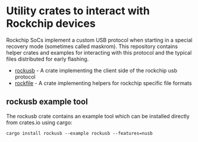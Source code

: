 # Utility crates to interact with Rockchip devices

Rockchip SoCs implement a custom USB protocol when starting in a special
recovery mode (sometimes called maskrom). This repository contains helper
crates and examples for interacting with this protocol and the typical files
distributed for early flashing.

* [rockusb](rockusb/README.md) - A crate implementing the client side of the rockchip usb protocol
* [rockfile](rockfile/README.md) - A crate implementing helpers for rockchip specific file formats

## rockusb example tool

The rockusb crate contains an example tool which can be installed directly from
crates.io using cargo:

```
cargo install rockusb --example rockusb --features=nusb
```
